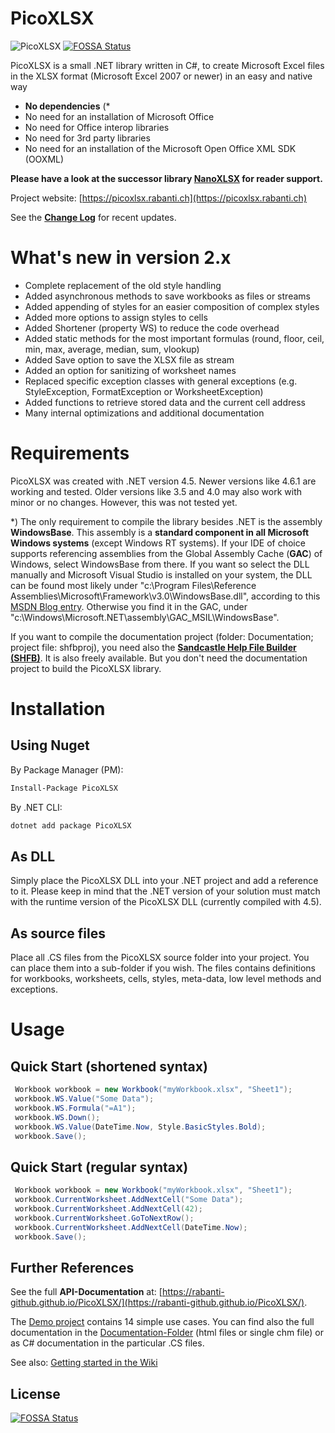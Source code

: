 # PicoXLSX
![PicoXLSX](https://rabanti-github.github.io/PicoXLSX/icons/PicoXLSX.png)[![FOSSA Status](https://app.fossa.io/api/projects/git%2Bgithub.com%2Frabanti-github%2FPicoXLSX.svg?type=shield)](https://app.fossa.io/projects/git%2Bgithub.com%2Frabanti-github%2FPicoXLSX?ref=badge_shield)



PicoXLSX is a small .NET library written in C#, to create Microsoft Excel files in the XLSX format (Microsoft Excel 2007 or newer) in an easy and native way
* **No dependencies** (\*
 * No need for an installation of Microsoft Office
 * No need for Office interop libraries
 * No need for 3rd party libraries
 * No need for an installation of the Microsoft Open Office XML SDK (OOXML)

**Please have a look at the successor library [NanoXLSX](https://github.com/rabanti-github/NanoXLSX) for reader support.**

Project website: [https://picoxlsx.rabanti.ch](https://picoxlsx.rabanti.ch)
 
See the **[Change Log](https://github.com/rabanti-github/PicoXLSX/blob/master/Changelog.md)** for recent updates.


# What's new in version 2.x
* Complete replacement of the old style handling
* Added asynchronous methods to save workbooks as files or streams
* Added appending of styles for an easier composition of complex styles
* Added more options to assign styles to cells
* Added Shortener (property WS) to reduce the code overhead
* Added static methods for the most important formulas (round, floor, ceil, min, max, average, median, sum, vlookup)
* Added Save option to save the XLSX file as stream
* Added an option for sanitizing of worksheet names
* Replaced specific exception classes with general exceptions (e.g. StyleException, FormatException or WorksheetException)
* Added functions to retrieve stored data and the current cell address
* Many internal optimizations and additional documentation

# Requirements
PicoXLSX was created with .NET version 4.5. Newer versions like 4.6.1 are working and tested. Older versions like 3.5 and 4.0 may also work with minor or no changes. However, this was not tested yet.

\*) The only requirement to compile the library besides .NET is the assembly **WindowsBase**. This assembly is a **standard component in all Microsoft Windows systems** (except Windows RT systems). If your IDE of choice supports referencing assemblies from the Global Assembly Cache (**GAC**) of Windows, select WindowsBase from there. If you want so select the DLL manually and Microsoft Visual Studio is installed on your system, the DLL can be found most likely under "c:\Program Files\Reference Assemblies\Microsoft\Framework\v3.0\WindowsBase.dll", according to this [MSDN Blog entry](http://blogs.msdn.com/b/dmahugh/archive/2006/12/14/finding-windowsbase-dll.aspx). Otherwise you find it in the GAC, under "c:\Windows\Microsoft.NET\assembly\GAC_MSIL\WindowsBase".


If you want to compile the documentation project (folder: Documentation; project file: shfbproj), you need also the **[Sandcastle Help File Builder (SHFB)](https://github.com/EWSoftware/SHFB)**. It is also freely available. But you don't need the documentation project to build the PicoXLSX library.

# Installation

## Using Nuget
By Package Manager (PM): 
```sh 
Install-Package PicoXLSX
```
By .NET CLI: 
```sh 
dotnet add package PicoXLSX
```
## As DLL
Simply place the PicoXLSX DLL into your .NET project and add a reference to it. Please keep in mind that the .NET version of your solution must match with the runtime version of the PicoXLSX DLL (currently compiled with 4.5).
## As source files
Place all .CS files from the PicoXLSX source folder into your project. You can place them into a sub-folder if you wish. The files contains definitions for workbooks, worksheets, cells, styles, meta-data, low level methods and exceptions.

# Usage
## Quick Start (shortened syntax)
```c#
 Workbook workbook = new Workbook("myWorkbook.xlsx", "Sheet1");         // Create new workbook with a worksheet called Sheet1
 workbook.WS.Value("Some Data");                                        // Add cell A1
 workbook.WS.Formula("=A1");                                            // Add formula to cell B1
 workbook.WS.Down();                                                    // Go to row 2
 workbook.WS.Value(DateTime.Now, Style.BasicStyles.Bold);               // Add formatted value to cell A2
 workbook.Save();                                                       // Save the workbook as myWorkbook.xlsx
```

## Quick Start (regular syntax)
```c#
 Workbook workbook = new Workbook("myWorkbook.xlsx", "Sheet1");         // Create new workbook with a worksheet called Sheet1
 workbook.CurrentWorksheet.AddNextCell("Some Data");                    // Add cell A1
 workbook.CurrentWorksheet.AddNextCell(42);                             // Add cell B1
 workbook.CurrentWorksheet.GoToNextRow();                               // Go to row 2
 workbook.CurrentWorksheet.AddNextCell(DateTime.Now);                   // Add cell A2
 workbook.Save();                                                       // Save the workbook as myWorkbook.xlsx
```

## Further References
See the full **API-Documentation** at: [https://rabanti-github.github.io/PicoXLSX/](https://rabanti-github.github.io/PicoXLSX/).


The [Demo project](https://github.com/rabanti-github/PicoXLSX/tree/master/Demo) contains 14 simple use cases. You can find also the full documentation in the [Documentation-Folder](https://github.com/rabanti-github/PicoXLSX/tree/master/docs) (html files or single chm file) or as C# documentation in the particular .CS files.

See also: [Getting started in the Wiki](https://github.com/rabanti-github/PicoXLSX/wiki/Getting-started)


## License
[![FOSSA Status](https://app.fossa.io/api/projects/git%2Bgithub.com%2Frabanti-github%2FPicoXLSX.svg?type=large)](https://app.fossa.io/projects/git%2Bgithub.com%2Frabanti-github%2FPicoXLSX?ref=badge_large)